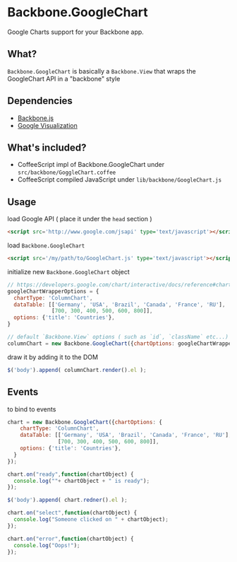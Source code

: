 Backbone.GoogleChart
====================

Google Charts support for your Backbone app.

## What?
`Backbone.GoogleChart` is basically a `Backbone.View` that wraps the GoogleChart API in a "backbone" style

## Dependencies
- [Backbone.js](http://backbonejs.org/)
- [Google Visualization](https://developers.google.com/chart/)

## What's included?
- CoffeeScript impl of Backbone.GoogleChart under `src/backbone/GoggleChart.coffee`
- CoffeeScript compiled JavaScript under `lib/backbone/GoogleChart.js`

## Usage
load Google API ( place it under the `head` section )
```html
<script src='http://www.google.com/jsapi' type='text/javascript'></script>
```
load `Backbone.GoogleChart`

```html
<script src='/my/path/to/GoogleChart.js' type='text/javascript'></script>
```

initialize new `Backbone.GoogleChart` object
```javascript
// https://developers.google.com/chart/interactive/docs/reference#chartwrapperobject
googleChartWrapperOptions = {
  chartType: 'ColumnChart',
  dataTable: [['Germany', 'USA', 'Brazil', 'Canada', 'France', 'RU'],
              [700, 300, 400, 500, 600, 800]],
  options: {'title': 'Countries'},
}

// default `Backbone.View` options ( such as `id`, `className` etc...) can also be passed
columnChart = new Backbone.GoogleChart({chartOptions: googleChartWrapperOptions});
```

draw it by adding it to the DOM
```javascript
$('body').append( columnChart.render().el );
```

## Events
to bind to events
```javascript
chart = new Backbone.GoogleChart({chartOptions: {
    chartType: 'ColumnChart',
    dataTable: [['Germany', 'USA', 'Brazil', 'Canada', 'France', 'RU'],
                [700, 300, 400, 500, 600, 800]],
    options: {'title': 'Countries'},
  }
});

chart.on("ready",function(chartObject) {
  console.log(""+ chartObject + " is ready");
});

$('body').append( chart.redner().el );

chart.on("select",function(chartObject) {
  console.log("Someone clicked on " + chartObject);
});

chart.on("error",function(chartObject) {
  console.log("Oops!");
});

```
